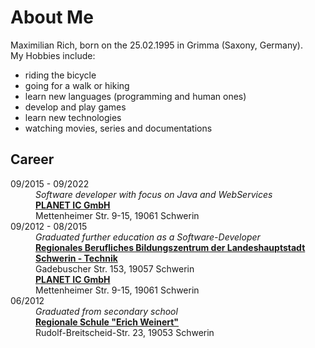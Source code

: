 # About Me

Maximilian Rich, born on the 25.02.1995 in Grimma (Saxony, Germany).  
My Hobbies include:
* riding the bicycle
* going for a walk or hiking
* learn new languages (programming and human ones)
* develop and play games
* learn new technologies
* watching movies, series and documentations

## Career

<dl>
    <dt>09/2015 - 09/2022</dt>
    <dd>
        <i>Software developer with focus on Java and WebServices</i>
    </dd>
    <dd><strong>
            <a href="https://www.planet-ic.de/" target="_blank">PLANET IC GmbH</a>
        </strong><br>
        Mettenheimer Str. 9-15, 19061 Schwerin
    </dd>
    <dt>09/2012 - 08/2015</dt>
    <dd>
        <i>Graduated further education as a Software-Developer</i>
    </dd>
    <dd><strong>
            <a href="https://www.bs-technik-schwerin.de/" target="_blank">Regionales Berufliches Bildungszentrum der Landeshauptstadt Schwerin - Technik</a>
        </strong><br>
        Gadebuscher Str. 153, 19057 Schwerin
    </dd>
    <dd><strong>
            <a href="https://www.planet-ic.de/" target="_blank">PLANET IC GmbH</a>
        </strong><br>
        Mettenheimer Str. 9-15, 19061 Schwerin
    </dd>
    <dt>06/2012</dt>
    <dd><i>Graduated from secondary school</i></dd>
    <dd>        
        <strong>
            <a href="https://www.weinertschule-schwerin.de/" target="_blank">Regionale Schule "Erich Weinert"</a>
        </strong><br>
        Rudolf-Breitscheid-Str. 23, 19053 Schwerin
    </dd>
</dl>
